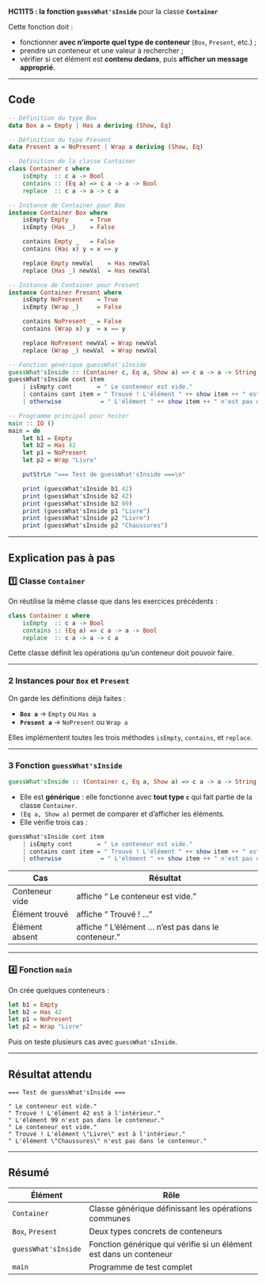  **HC11T5 : la fonction `guessWhat'sInside`** pour la classe **`Container`** 

Cette fonction doit :

* fonctionner **avec n’importe quel type de conteneur** (`Box`, `Present`, etc.) ;
* prendre un conteneur et une valeur à rechercher ;
* vérifier si cet élément est **contenu dedans**, puis **afficher un message approprié**.

---

## Code 
```haskell
-- Définition du type Box
data Box a = Empty | Has a deriving (Show, Eq)

-- Définition du type Present
data Present a = NoPresent | Wrap a deriving (Show, Eq)

-- Définition de la classe Container
class Container c where
    isEmpty  :: c a -> Bool
    contains :: (Eq a) => c a -> a -> Bool
    replace  :: c a -> a -> c a

-- Instance de Container pour Box
instance Container Box where
    isEmpty Empty      = True
    isEmpty (Has _)    = False

    contains Empty _   = False
    contains (Has x) y = x == y

    replace Empty newVal    = Has newVal
    replace (Has _) newVal  = Has newVal

-- Instance de Container pour Present
instance Container Present where
    isEmpty NoPresent    = True
    isEmpty (Wrap _)     = False

    contains NoPresent _ = False
    contains (Wrap x) y  = x == y

    replace NoPresent newVal = Wrap newVal
    replace (Wrap _) newVal  = Wrap newVal

-- Fonction générique guessWhat'sInside
guessWhat'sInside :: (Container c, Eq a, Show a) => c a -> a -> String
guessWhat'sInside cont item
    | isEmpty cont       = " Le conteneur est vide."
    | contains cont item = " Trouvé ! L'élément " ++ show item ++ " est à l'intérieur."
    | otherwise           = " L'élément " ++ show item ++ " n'est pas dans le conteneur."

-- Programme principal pour tester
main :: IO ()
main = do
    let b1 = Empty
    let b2 = Has 42
    let p1 = NoPresent
    let p2 = Wrap "Livre"

    putStrLn "=== Test de guessWhat'sInside ===\n"

    print (guessWhat'sInside b1 42)
    print (guessWhat'sInside b2 42)
    print (guessWhat'sInside b2 99)
    print (guessWhat'sInside p1 "Livre")
    print (guessWhat'sInside p2 "Livre")
    print (guessWhat'sInside p2 "Chaussures")
```

---

##  Explication pas à pas

### 1️⃣ Classe `Container`

On réutilise la même classe que dans les exercices précédents :

```haskell
class Container c where
    isEmpty  :: c a -> Bool
    contains :: (Eq a) => c a -> a -> Bool
    replace  :: c a -> a -> c a
```

Cette classe définit les opérations qu’un conteneur doit pouvoir faire.

---

### 2️ Instances pour `Box` et `Present`

On garde les définitions déjà faites :

* **`Box a`** → `Empty` ou `Has a`
* **`Present a`** → `NoPresent` ou `Wrap a`

Elles implémentent toutes les trois méthodes `isEmpty`, `contains`, et `replace`.

---

### 3️ Fonction `guessWhat'sInside`

```haskell
guessWhat'sInside :: (Container c, Eq a, Show a) => c a -> a -> String
```

* Elle est **générique** : elle fonctionne avec **tout type `c`** qui fait partie de la classe `Container`.
* `(Eq a, Show a)` permet de comparer et d’afficher les éléments.
* Elle vérifie trois cas :

```haskell
guessWhat'sInside cont item
    | isEmpty cont       = " Le conteneur est vide."
    | contains cont item = " Trouvé ! L'élément " ++ show item ++ " est à l'intérieur."
    | otherwise           = " L'élément " ++ show item ++ " n'est pas dans le conteneur."
```

| Cas            | Résultat                                             |
| -------------- | ---------------------------------------------------- |
| Conteneur vide | affiche “ Le conteneur est vide.”                  |
| Élément trouvé | affiche “ Trouvé ! …”                              |
| Élément absent | affiche “ L’élément … n’est pas dans le conteneur.” |

---

### 4️⃣ Fonction `main`

On crée quelques conteneurs :

```haskell
let b1 = Empty
let b2 = Has 42
let p1 = NoPresent
let p2 = Wrap "Livre"
```

Puis on teste plusieurs cas avec `guessWhat'sInside`.

---

##  Résultat attendu

```
=== Test de guessWhat'sInside ===

" Le conteneur est vide."
" Trouvé ! L'élément 42 est à l'intérieur."
" L'élément 99 n'est pas dans le conteneur."
" Le conteneur est vide."
" Trouvé ! L'élément \"Livre\" est à l'intérieur."
" L'élément \"Chaussures\" n'est pas dans le conteneur."
```

---

##  Résumé

| Élément             | Rôle                                                               |
| ------------------- | ------------------------------------------------------------------ |
| `Container`         | Classe générique définissant les opérations communes               |
| `Box`, `Present`    | Deux types concrets de conteneurs                                  |
| `guessWhat'sInside` | Fonction générique qui vérifie si un élément est dans un conteneur |
| `main`              | Programme de test complet                                          |


